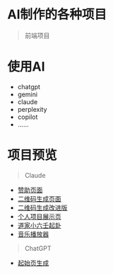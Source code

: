 # AI制作的各种项目
> 前端项目

# 使用AI
- chatgpt
- gemini
- claude
- perplexity
- copilot
- ……

# 项目预览
> Claude
- [赞助页面](https://wchenyi.github.io/donate)
- [二维码生成页面](https://projects.wangcy.site/QR/QR.html)
- [二维码生成改进版](https://projects.wangcy.site/QR/upgrade/index.html)
- [个人项目展示页](https://projects.wangcy.site/lib/index.html)
- [道家小六壬起卦](https://wchenyi.github.io/daoist-xiaoliu/)
- [音乐播放器](https://wchenyi.github.io/Music)

> ChatGPT
- [起始页生成](https://wchenyi.github.io/Auto-search)
